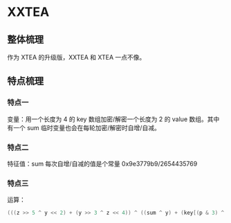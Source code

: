 # XXTEA
## 整体梳理
作为 XTEA 的升级版，XXTEA 和 XTEA 一点不像。

## 特点梳理
### 特点一
变量：用一个长度为 4 的 key 数组加密/解密一个长度为 2 的 value 数组。其中有一个 sum 临时变量也会在每轮加密/解密时自增/自减。

### 特点二
特征值：sum 每次自增/自减的值是个常量 0x9e3779b9/2654435769

### 特点三
运算：
```c
(((z >> 5 ^ y << 2) + (y >> 3 ^ z << 4)) ^ ((sum ^ y) + (key[(p & 3) ^ e] ^ z)));
```